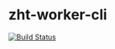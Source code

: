 # zht-worker-cli

[![Build Status](https://travis-ci.org/zeno-hentai/zht-worker-cli.svg?branch=master)](https://travis-ci.org/zeno-hentai/zht-worker-cli)